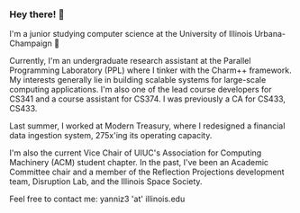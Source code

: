 ### Hey there! 👋
I'm a junior studying computer science at the University of Illinois Urbana-Champaign 🌽

Currently, I'm an undergraduate research assistant at the Parallel Programming Laboratory (PPL) where I tinker with the Charm++ framework. My interests generally lie in building scalable systems for large-scale computing applications. I'm also one of the lead course developers for CS341 and a course assistant for CS374. I was previously a CA for CS433, CS433.

Last summer, I worked at Modern Treasury, where I redesigned a financial data ingestion system, 275x'ing its operating capacity.

I'm also the current Vice Chair of UIUC's Association for Computing Machinery (ACM) student chapter. In the past, I've been an Academic Committee chair and a member of the Reflection Projections development team, Disruption Lab, and the Illinois Space Society.

Feel free to contact me: yanniz3 'at' illinois.edu
